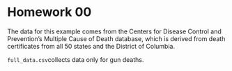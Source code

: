 # Homework 00
The data for this example comes from the Centers for Disease Control and Prevention’s Multiple Cause of Death database,  which is derived from death certificates from all 50 states and the District of Columbia.

`full_data.csv`collects data only for gun deaths.
